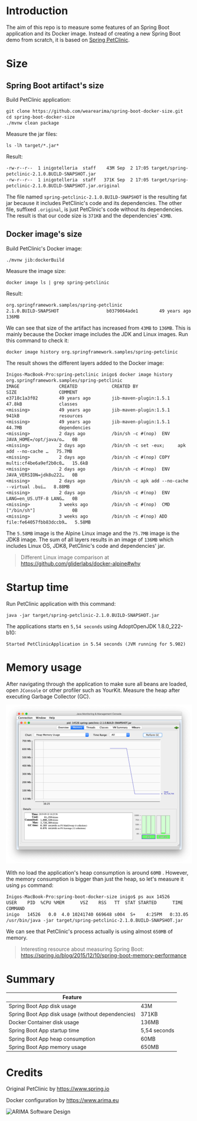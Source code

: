 # Introduction

The aim of this repo is to measure some features of an Spring Boot application and its Docker image. 
Instead of creating a new Spring Boot demo from scratch, it is based on 
[Spring PetClinic](https://github.com/spring-projects/spring-petclinic).

#  Size

## Spring Boot artifact's size

Build PetClinic application:

```
git clone https://github.com/wearearima/spring-boot-docker-size.git
cd spring-boot-docker-size
./mvnw clean package
```

Measure the jar files:

```
ls -lh target/*.jar*
```

Result:

```
-rw-r--r--  1 inigotelleria  staff    43M Sep  2 17:05 target/spring-petclinic-2.1.0.BUILD-SNAPSHOT.jar
-rw-r--r--  1 inigotelleria  staff   371K Sep  2 17:05 target/spring-petclinic-2.1.0.BUILD-SNAPSHOT.jar.original
```

The file named `spring-petclinic-2.1.0.BUILD-SNAPSHOT` is the resulting fat jar because it includes
PetClinic's code and its dependencies. The other file, suffixed `.original`, is just PetClinic's code
without its dependencies. The result is that our code size is `371KB` and the dependencies' `43MB`. 

## Docker image's size

Build PetClinic's Docker image:

```
./mvnw jib:dockerBuild
```

Measure the image size:

```
docker image ls | grep spring-petclinic
```

Result:

```
org.springframework.samples/spring-petclinic                     2.1.0.BUILD-SNAPSHOT                  b0379064ade1        49 years ago        136MB
```

We can see that size of the artifact has increased from `43MB` to `136MB`. This is mainly because the 
Docker image includes the JDK and Linux images. Run this command to check it:

```
docker image history org.springframework.samples/spring-petclinic
```

The result shows the different layers added to the Docker image:

```
Inigos-MacBook-Pro:spring-petclinic inigo$ docker image history org.springframework.samples/spring-petclinic
IMAGE               CREATED             CREATED BY                                      SIZE                COMMENT
e3718c1a3f02        49 years ago        jib-maven-plugin:1.5.1                          47.8kB              classes
<missing>           49 years ago        jib-maven-plugin:1.5.1                          941kB               resources
<missing>           49 years ago        jib-maven-plugin:1.5.1                          44.7MB              dependencies
<missing>           2 days ago          /bin/sh -c #(nop)  ENV JAVA_HOME=/opt/java/o…   0B                  
<missing>           2 days ago          /bin/sh -c set -eux;     apk add --no-cache …   75.7MB              
<missing>           2 days ago          /bin/sh -c #(nop) COPY multi:cf4be6a9ef2b0c0…   15.6kB              
<missing>           2 days ago          /bin/sh -c #(nop)  ENV JAVA_VERSION=jdk8u222…   0B                  
<missing>           2 days ago          /bin/sh -c apk add --no-cache --virtual .bui…   8.88MB              
<missing>           2 days ago          /bin/sh -c #(nop)  ENV LANG=en_US.UTF-8 LANG…   0B                  
<missing>           3 weeks ago         /bin/sh -c #(nop)  CMD ["/bin/sh"]              0B                  
<missing>           3 weeks ago         /bin/sh -c #(nop) ADD file:fe64057fbb83dccb9…   5.58MB
```

The `5.58MB` image is the Alpine Linux image and the `75.7MB` image is the JDK8 image. The sum of all layers results in 
an image of `136MB` which includes Linux OS, JDK8, PetClinic's code and dependencies' jar.  

> Different Linux image comparison at https://github.com/gliderlabs/docker-alpine#why 

# Startup time

Run PetClinic application with this command:

```
java -jar target/spring-petclinic-2.1.0.BUILD-SNAPSHOT.jar
```

The applications starts en `5,54 seconds` using AdoptOpenJDK 1.8.0_222-b10:

```
Started PetClinicApplication in 5.54 seconds (JVM running for 5.902)
```

# Memory usage

After navigating through the application to make sure all beans are loaded, open `JConsole` or other profiler such as 
YourKit. Measure the heap after executing Garbage Collector (GC). 

![jconsole-result](jconsole/result.png)

With no load the application's heap consumption is around `60MB` . However, the memory consumption is bigger than just the
heap, so let's measure it using ``ps`` command:

```
Inigos-MacBook-Pro:spring-boot-docker-size inigo$ ps aux 14526
USER    PID  %CPU %MEM      VSZ    RSS   TT  STAT STARTED      TIME COMMAND
inigo   14526   0.0  4.0 10241740 669648 s004  S+    4:25PM   0:33.05 /usr/bin/java -jar target/spring-petclinic-2.1.0.BUILD-SNAPSHOT.jar
```

We can see that PetClinic's process actually is using almost `650MB` of memory.  

> Interesting resource about measuring Spring Boot: https://spring.io/blog/2015/12/10/spring-boot-memory-performance

# Summary

| Feature                                           |                   |
| ------------------------------------------------- | ----------------- |
| Spring Boot App disk usage                        | 43M               |
| Spring Boot App disk usage (without dependencies) | 371KB             |
| Docker Container disk usage                       | 136MB             |
| Spring Boot App startup time                      | 5,54 seconds      |
| Spring Boot App heap consumption                  | 60MB              |
| Spring Boot App memory usage                      | 650MB             |

# Credits

Original PetClinic by https://www.spring.io

Docker configuration by https://www.arima.eu

![ARIMA Software Design](https://arima.eu/arima-claim.png)
